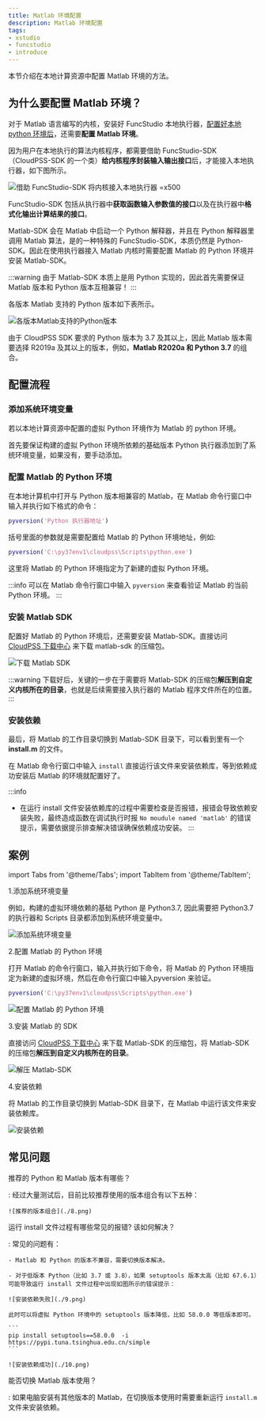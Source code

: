```yaml
---
title: Matlab 环境配置
description: Matlab 环境配置
tags:
- xstudio
- funcstudio
- introduce
---
```


本节介绍在本地计算资源中配置 Matlab 环境的方法。

## 为什么要配置 Matlab 环境？

对于 Matlab 语言编写的内核，安装好 FuncStudio 本地执行器，[配置好本地 python 环境后](../20-python-env-config/index.md)，还需要**配置 Matlab 环境**。

因为用户在本地执行的算法内核程序，都需要借助 FuncStudio-SDK（CloudPSS-SDK 的一个类）**给内核程序封装输入输出接口**后，才能接入本地执行器，如下图所示。

![借助 FuncStudio-SDK 将内核接入本地执行器 =x500](./1.png)

FuncStudio-SDK 包括从执行器中**获取函数输入参数值的接口**以及在执行器中**格式化输出计算结果的接口**。

Matlab-SDK 会在 Matlab 中启动一个 Python 解释器，并且在 Python 解释器里调用 Matlab 算法，是的一种特殊的 FuncStudio-SDK，本质仍然是 Python-SDK。因此在使用执行器接入 Matlab 内核时需要配置 Matlab 的 Python 环境并安装 Matlab-SDK。

:::warning
由于 Matlab-SDK 本质上是用 Python 实现的，因此首先需要保证 Matlab 版本和 Python 版本互相兼容！
:::

各版本 Matlab 支持的 Python 版本如下表所示。

![各版本Matlab支持的Python版本](./2.png)

由于 CloudPSS SDK 要求的 Python 版本为 3.7 及其以上，因此 Matlab 版本需要选择 R2019a 及其以上的版本，例如，**Matlab R2020a 和 Python 3.7** 的组合。

## 配置流程

### 添加系统环境变量

若以本地计算资源中配置的虚拟 Python 环境作为 Matlab 的 python 环境。

首先要保证构建的虚拟 Python 环境所依赖的基础版本 Python 执行器添加到了系统环境变量，如果没有，要手动添加。

### 配置 Matlab 的 Python 环境

在本地计算机中打开与 Python 版本相兼容的 Matlab，在 Matlab 命令行窗口中输入并执行如下格式的命令：

```matlab showLineNumbers
pyversion('Python 执行器地址')  
```
括号里面的参数就是需要配置给 Matlab 的 Python 环境地址，例如:

```matlab showLineNumbers
pyversion('C:\py37env1\cloudpss\Scripts\python.exe')  
```
这里将 Matlab 的 Python 环境指定为了新建的虚拟 Python 环境。

:::info
可以在 Matlab 命令行窗口中输入 `pyversion` 来查看验证 Matlab 的当前 Python 环境。
:::

### 安装 Matlab SDK

配置好 Matlab 的 Python 环境后，还需要安装 Matlab-SDK。直接访问 [CloudPSS 下载中心](https://downloads.cloudpss.net/) 来下载 matlab-sdk 的压缩包。

![下载 Matlab SDK](./4.png)

:::warning
下载好后，关键的一步在于需要将 Matlab-SDK 的压缩包**解压到自定义内核所在的目录**，也就是后续需要接入执行器的 Matlab 程序文件所在的位置。
:::

### 安装依赖

最后，将 Matlab 的工作目录切换到 Matlab-SDK 目录下，可以看到里有一个 **install.m** 的文件。

在 Matlab 命令行窗口中输入 `install` 直接运行该文件来安装依赖库，等到依赖成功安装后 Matlab 的环境就配置好了。

:::info
- 在运行 install 文件安装依赖库的过程中需要检查是否报错，报错会导致依赖安装失败，最终造成函数在调试执行时报 `No moudule named 'matlab'` 的错误提示，需要依据提示排查解决错误确保依赖成功安装。
:::

## 案例

import Tabs from '@theme/Tabs';
import TabItem from '@theme/TabItem';

<Tabs>
<TabItem value="js" label="在本地计算机上配置 Matlab 环境">

1.添加系统环境变量
   
例如，构建的虚拟环境依赖的基础 Python 是 Python3.7, 因此需要把 Python3.7 的执行器和 Scripts 目录都添加到系统环境变量中。

![添加系统环境变量](./5.png)


2.配置 Matlab 的 Python 环境
   
打开 Matlab 的命令行窗口，输入并执行如下命令，将 Matlab 的 Python 环境指定为新建的虚拟环境，然后在命令行窗口中输入pyversion 来验证。

```matlab showLineNumbers
pyversion('C:\py37env1\cloudpss\Scripts\python.exe')  
```

![配置 Matlab 的 Python 环境](./6.png)

3.安装 Matlab 的 SDK
   
直接访问 [CloudPSS 下载中心](https://downloads.cloudpss.net/) 来下载 Matlab-SDK 的压缩包，将 Matlab-SDK 的压缩包**解压到自定义内核所在的目录**。

![解压 Matlab-SDK ](./3.png)

4.安装依赖

将 Matlab 的工作目录切换到 Matlab-SDK 目录下，在 Matlab 中运行该文件来安装依赖库。

![安装依赖](./7.png)

</TabItem>
</Tabs>

## 常见问题

推荐的 Python 和 Matlab 版本有哪些？

:   经过大量测试后，目前比较推荐使用的版本组合有以下五种：

    ![推荐的版本组合](./8.png)

运行 install 文件过程有哪些常见的报错? 该如何解决？
    
:   常见的问题有：

    - Matlab 和 Python 的版本不兼容，需要切换版本解决。
  
    - 对于低版本 Python（比如 3.7 或 3.8），如果 setuptools 版本太高（比如 67.6.1）可能导致运行 install 文件过程中出现如图所示的错误提示：
  
    ![安装依赖失败](./9.png)

    此时可以将虚拟 Python 环境中的 setuptools 版本降低，比如 58.0.0 等低版本即可。

    ```
    pip install setuptools==58.0.0  -i https://pypi.tuna.tsinghua.edu.cn/simple
    ```

    ![安装依赖成功](./10.png)


能否切换 Matlab 版本使用？

:   如果电脑安装有其他版本的 Matlab，在切换版本使用时需要重新运行 `install.m` 文件来安装依赖。


